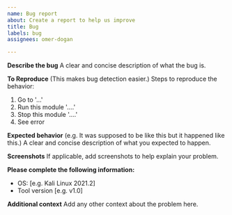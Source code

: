 ```yaml
---
name: Bug report
about: Create a report to help us improve
title: Bug
labels: bug
assignees: omer-dogan

---
```


**Describe the bug**
A clear and concise description of what the bug is.

**To Reproduce** (This makes bug detection easier.)
Steps to reproduce the behavior:
1. Go to '...'
2. Run this module '....'
3. Stop this module '....'
4. See error

**Expected behavior** (e.g. It was supposed to be like this but it happened like this.)
A clear and concise description of what you expected to happen.

**Screenshots**
If applicable, add screenshots to help explain your problem.

**Please complete the following information:**
 - OS: [e.g. Kali Linux 2021.2]
 - Tool version [e.g. v1.0]

**Additional context**
Add any other context about the problem here.

